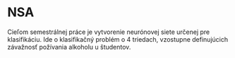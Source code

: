 # NSA

Cieľom semestrálnej práce je vytvorenie neurónovej siete určenej pre klasifikáciu. Ide o klasifikačný problém o 4 triedach, vzostupne definujúcich závažnosť požívania alkoholu u študentov.



[Dokumentácia]: (https://github.com/lenuss/NSA/blob/master/Projekt-NSA.pdf)

[Zdrojový kód pre merania s pomerom dát 80/20]:(https://github.com/lenuss/NSA/blob/master/src/alcohol_ratio-80.ipynb)

[Zdrojový kód pre merania s pomerom dát 70/30]:(https://github.com/lenuss/NSA/blob/master/src/alcohol_ratio-70.ipynb)

[Zdrojový kód pre merania s pomerom dát 90/10]:(https://github.com/lenuss/NSA/blob/master/src/alcohol_ratio-90.ipynb)

[Zdrojový kód pre merania alpha s hodnotou 0,0001]:(https://github.com/lenuss/NSA/blob/master/src/alcohol_alpha-A-0001.ipynb)

[Zdrojový kód pre merania alpha s hodnotou 0,0005]:(https://github.com/lenuss/NSA/blob/master/src/alcohol_alpha-B-0005.ipynb)

[Zdrojový kód pre merania alpha s hodnotou 0,001]:(https://github.com/lenuss/NSA/blob/master/src/alcohol_alpha-C-001.ipynb)

[Zdrojový kód pre merania alpha s hodnotou 0,005]:(https://github.com/lenuss/NSA/blob/master/src/alcohol_alpha-D-005.ipynb)

[Zdrojový kód pre merania alpha s hodnotou 0,01]:(https://github.com/lenuss/NSA/blob/master/src/alcohol_alpha-E-01.ipynb)

[Zdrojový kód pre merania analýzy chybových vzorkov]:(https://github.com/lenuss/NSA/blob/master/src/alcohol_less-.ipynb)

[Zdrojový kód pre merania pre súhrnné tabuľky]:(https://github.com/lenuss/NSA/blob/master/src/alcohol_summary.ipynb)
